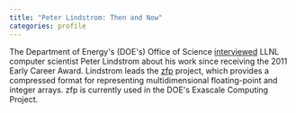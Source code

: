 ```yaml
---
title: "Peter Lindstrom: Then and Now"
categories: profile
---
```


The Department of Energy's (DOE's) Office of Science [interviewed](https://www.energy.gov/science/articles/peter-lindstrom-then-and-now-2011-early-career-award-winner) LLNL computer scientist Peter Lindstrom about his work since receiving the 2011 Early Career Award. Lindstrom leads the [zfp](https://github.com/LLNL/zfp) project, which provides a compressed format for representing multidimensional floating-point and integer arrays. zfp is currently used in the DOE's Exascale Computing Project.
